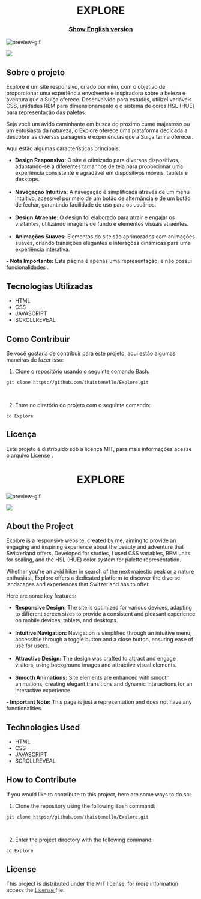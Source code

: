 <h1 align="center">
EXPLORE
</h1>


<h3 align="center"><a href="#explore-english">Show English version</a></h3>

![preview-gif](https://github.com/thaistenello/Explore/assets/131812228/aea9197c-bcad-49f5-8751-3600da7056a4)

[![](https://placehold.jp/ffffff/350x50.png?text=Visualize%20a%20Demonstra%C3%A7%C3%A3o&css=%7B%22border-radius%22%3A%2215px%22%2C%22background%22%3A%22%20-webkit-gradient(linear%2C%20left%20top%2C%20left%20bottom%2C%20from(%23dd5538)%2C%20to(%23eb5f5c))%22%7D)](https://explore-lyart.vercel.app/)

<h2>Sobre o projeto</h2>

<p>
Explore é um site responsivo, criado por mim, com o objetivo de proporcionar uma experiência envolvente e inspiradora sobre a beleza e aventura que a Suíça oferece. Desenvolvido para estudos, utilizei variáveis CSS, unidades REM para dimensionamento e o sistema de cores HSL (HUE) para representação das paletas.

Seja você um ávido caminhante em busca do próximo cume majestoso ou um entusiasta da natureza, o Explore oferece uma plataforma dedicada a descobrir as diversas paisagens e experiências que a Suíça tem a oferecer.</p>

<p>Aqui estão algumas características principais:</p>

<ul>
    <li><strong>Design Responsivo:</strong> O site é otimizado para diversos dispositivos, adaptando-se a diferentes tamanhos de tela para proporcionar uma experiência consistente e agradável em dispositivos móveis, tablets e desktops.</li><br>
    <li><strong>Navegação Intuitiva:</strong> A navegação é simplificada através de um menu intuitivo, acessível por meio de um botão de alternância e de um botão de fechar, garantindo facilidade de uso para os usuários.</li><br>
    <li><strong>Design Atraente:</strong> O design foi elaborado para atrair e engajar os visitantes, utilizando imagens de fundo e elementos visuais atraentes.</li><br>
    <li><strong>Animações Suaves:</strong> Elementos do site são aprimorados com animações suaves, criando transições elegantes e interações dinâmicas para uma experiência interativa.</li>
</ul>

<p><strong>- Nota Importante:</strong> Esta página é apenas uma representação, e não possui funcionalidades .</p>

<h2>Tecnologias Utilizadas</h2>

<ul>
    <li>HTML</li>
    <li>CSS</li>
    <li>JAVASCRIPT</li>
    <li>SCROLLREVEAL</li>
</ul>

<h2>Como Contribuir</h2>
<p>Se você gostaria de contribuir para este projeto, aqui estão algumas maneiras de fazer isso:</p>

<ol>
    <li>Clone o repositório usando o seguinte comando Bash:</li>
</ol>
<pre><code>git clone https://github.com/thaistenello/Explore.git</code></pre><br>

<ol start="2">
    <li>Entre no diretório do projeto com o seguinte comando:</li>
</ol>
<pre><code>cd Explore</code></pre>

<h2>Licença</h2>
<p>Este projeto é distribuído sob a licença MIT, para mais informações acesse o arquivo <a href="https://github.com/thaistenello/Explore/main/LICENSE">License </a>.</p>





<h1 align="center" id="explore-english">
EXPLORE
</h1>

![preview-gif](https://github.com/thaistenello/Explore/assets/131812228/aea9197c-bcad-49f5-8751-3600da7056a4)

[![](https://placehold.jp/ffffff/300x50.png?text=View%20the%20Demo&css=%7B%22border-radius%22%3A%2215px%22%2C%22background%22%3A%22%20-webkit-gradient(linear%2C%20left%20top%2C%20left%20bottom%2C%20from(%23dd5538)%2C%20to(%23eb5f5c))%22%7D)](https://explore-lyart.vercel.app/)

<h2>About the Project</h2>

<p>
Explore is a responsive website, created by me, aiming to provide an engaging and inspiring experience about the beauty and adventure that Switzerland offers. Developed for studies, I used CSS variables, REM units for scaling, and the HSL (HUE) color system for palette representation.

Whether you're an avid hiker in search of the next majestic peak or a nature enthusiast, Explore offers a dedicated platform to discover the diverse landscapes and experiences that Switzerland has to offer.</p>

<p>Here are some key features:</p>

<ul>
    <li><strong>Responsive Design:</strong> The site is optimized for various devices, adapting to different screen sizes to provide a consistent and pleasant experience on mobile devices, tablets, and desktops.</li><br>
    <li><strong>Intuitive Navigation:</strong> Navigation is simplified through an intuitive menu, accessible through a toggle button and a close button, ensuring ease of use for users.</li><br>
    <li><strong>Attractive Design:</strong> The design was crafted to attract and engage visitors, using background images and attractive visual elements.</li><br>
    <li><strong>Smooth Animations:</strong> Site elements are enhanced with smooth animations, creating elegant transitions and dynamic interactions for an interactive experience.</li>
</ul>

<p><strong>- Important Note:</strong> This page is just a representation and does not have any functionalities.</p>

<h2>Technologies Used</h2>

<ul>
    <li>HTML</li>
    <li>CSS</li>
    <li>JAVASCRIPT</li>
    <li>SCROLLREVEAL</li>
</ul>

<h2>How to Contribute</h2>
<p>If you would like to contribute to this project, here are some ways to do so:</p>

<ol>
    <li>Clone the repository using the following Bash command:</li>
</ol>
<pre><code>git clone https://github.com/thaistenello/Explore.git</code></pre><br>

<ol start="2">
    <li>Enter the project directory with the following command:</li>
</ol>
<pre><code>cd Explore</code></pre>

<h2>License</h2>
<p>This project is distributed under the MIT license, for more information access the <a href="https://github.com/thaistenello/Explore/main/LICENSE">License </a>file.</p>
